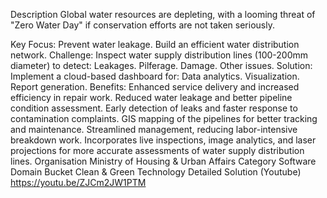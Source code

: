 Description
Global water resources are depleting, with a looming threat of "Zero Water Day" if conservation efforts are not taken seriously.

Key Focus:
Prevent water leakage.
Build an efficient water distribution network.
Challenge:
Inspect water supply distribution lines (100-200mm diameter) to detect:
Leakages.
Pilferage.
Damage.
Other issues.
Solution:
Implement a cloud-based dashboard for:
Data analytics.
Visualization.
Report generation.
Benefits:
Enhanced service delivery and increased efficiency in repair work.
Reduced water leakage and better pipeline condition assessment.
Early detection of leaks and faster response to contamination complaints.
GIS mapping of the pipelines for better tracking and maintenance.
Streamlined management, reducing labor-intensive breakdown work.
Incorporates live inspections, image analytics, and laser projections for more accurate assessments of water supply distribution lines.
Organisation
Ministry of Housing & Urban Affairs
Category
Software
Domain Bucket
Clean & Green Technology
Detailed Solution (Youtube)
https://youtu.be/ZJCm2JW1PTM
